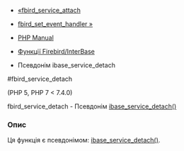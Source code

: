 - [«fbird_service_attach](function.fbird-service-attach.md)
- [fbird_set_event_handler »](function.fbird-set-event-handler.md)

- [PHP Manual](index.md)
- [Функції Firebird/InterBase](ref.ibase.md)
- Псевдонім ibase_service_detach

#fbird_service_detach

(PHP 5, PHP 7 \< 7.4.0)

fbird_service_detach - Псевдонім
[ibase_service_detach()](function.ibase-service-detach.md)

### Опис

Ця функція є псевдонімом:
[ibase_service_detach()](function.ibase-service-detach.md).
